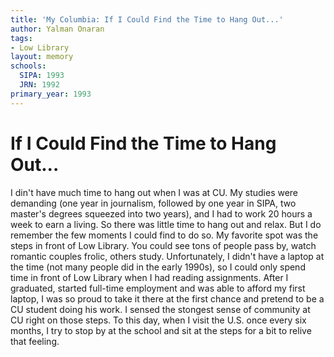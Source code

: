 ```yaml
---
title: 'My Columbia: If I Could Find the Time to Hang Out...'
author: Yalman Onaran
tags:
- Low Library
layout: memory
schools:
  SIPA: 1993
  JRN: 1992
primary_year: 1993
---
```

# If I Could Find the Time to Hang Out...

I din't have much time to hang out when I was at CU. My studies were demanding (one year in journalism, followed by one year in SIPA, two master's degrees squeezed into two years), and I had to work 20 hours a week to earn a living. So there was little time to hang out and relax. But I do remember the few moments I could find to do so. My favorite spot was the steps in front of Low Library. You could see tons of people pass by, watch romantic couples frolic, others study. Unfortunately, I didn't have a laptop at the time (not many people did in the early 1990s), so I could only spend time in front of Low Library when I had reading assignments. After I graduated, started full-time employment and was able to afford my first laptop, I was so proud to take it there at the first chance and pretend to be a CU student doing his work. I sensed the stongest sense of community at CU right on those steps. To this day, when I visit the U.S. once every six months, I try to stop by at the school and sit at the steps for a bit to relive that feeling.
